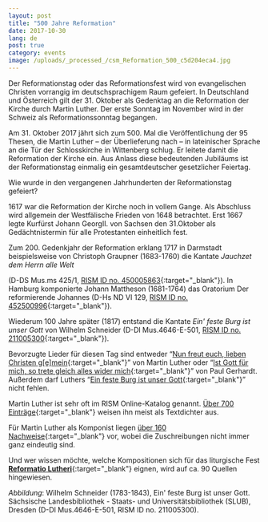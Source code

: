 ```yaml
---
layout: post
title: "500 Jahre Reformation"
date: 2017-10-30
lang: de
post: true
category: events
image: /uploads/_processed_/csm_Reformation_500_c5d204eca4.jpg
---
```



Der Reformationstag oder das Reformationsfest wird von evangelischen Christen vorrangig im deutschsprachigem Raum gefeiert. In Deutschland und Österreich gilt der 31. Oktober als Gedenktag an die Reformation der Kirche durch Martin Luther. Der erste Sonntag im November wird in der Schweiz als Reformationssonntag begangen.





Am 31. Oktober 2017 jährt sich zum 500. Mal die Veröffentlichung der 95 Thesen, die Martin Luther – der Überlieferung nach – in lateinischer Sprache an die Tür der Schlosskirche in Wittenberg schlug. Er leitete damit die Reformation der Kirche ein. Aus Anlass diese bedeutenden Jubiläums ist der Reformationstag einmalig ein gesamtdeutscher gesetzlicher Feiertag.



Wie wurde in den vergangenen Jahrhunderten der Reformationstag gefeiert?



1617 war die Reformation der Kirche noch in vollem Gange. Als Abschluss wird allgemein der Westfälische Frieden von 1648 betrachtet. Erst 1667 legte Kurfürst Johann GeorgII. von Sachsen den 31.Oktober als Gedächtnistermin für alle Protestanten einheitlich fest.



Zum 200. Gedenkjahr der Reformation erklang 1717 in Darmstadt beispielsweise von Christoph Graupner (1683-1760) die Kantate _Jauchzet dem Herrn alle Welt_

(D-DS Mus.ms 425/1, [RISM ID no. 450005863](https://opac.rism.info/metaopac/search?View=rism&id=450005863&Language=de){:target="_blank"}). In Hamburg komponierte Johann Mattheson (1681-1764) das Oratorium Der reformierende Johannes (D-Hs ND VI 129, [RISM ID no. 452500996](https://opac.rism.info/search?id=452500996){:target="_blank"}).

Wiederum 100 Jahre später (1817) entstand die Kantate _Ein' feste Burg ist unser Gott_ von Wilhelm Schneider (D-Dl Mus.4646-E-501, [RISM ID no. 211005300](https://opac.rism.info/search?id=211005300){:target="_blank"}).



Bevorzugte Lieder für diesen Tag sind entweder “[Nun freut euch, lieben Christen g[e]mein](https://opac.rism.info/search?View=rism&q=Nun+freut+euch+lieben+christen){:target="_blank"}” von Martin Luther oder “[Ist Gott für mich, so trete gleich alles wider mich](https://opac.rism.info/search?View=rism&q=Ist+Gott+f%C3%BCr+mich+so+trete){:target="_blank"}” von Paul Gerhardt. Außerdem darf Luthers “[Ein feste Burg ist unser Gott](https://opac.rism.info/search?View=rism&q=Ein+feste+Burg+ist+unser+Gott){:target="_blank"}” nicht fehlen.



Martin Luther ist sehr oft im RISM Online-Katalog genannt. [Über 700 Einträge](https://opac.rism.info/search?View=rism&q=118575449){:target="_blank"} weisen ihn meist als Textdichter aus.

Für Martin Luther als Komponist liegen [über 160 Nachweise](https://opac.rism.info/search?View=rism&author=Luther+Martin){:target="_blank"} vor, wobei die Zuschreibungen nicht immer ganz eindeutig sind.



Und wer wissen möchte, welche Kompositionen sich für das liturgische Fest [**Reformatio Lutheri**](https://opac.rism.info/search?View=rism&q=Reformatio+Lutheri&Language=en){:target="_blank"} eignen, wird auf ca. 90 Quellen hingewiesen.



_Abbildung_: Wilhelm Schneider (1783-1843), Ein' feste Burg ist unser Gott. Sächsische Landesbibliothek - Staats- und Universitätsbibliothek (SLUB), Dresden (D-Dl Mus.4646-E-501, RISM ID no. 211005300).





<script type="text/javascript">var switchTo5x=true;</script><script type="text/javascript" src="http://w.sharethis.com/button/buttons.js"></script><script type="text/javascript">stLight.options({publisher: "9b601438-1ce1-49d8-bfd7-9cff5df54c17", doNotHash: false, doNotCopy: false, hashAddressBar: false});</script>
